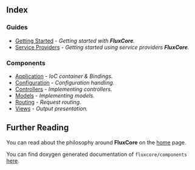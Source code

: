 <div class="huge learn"></div>

Index
-

### Guides

 * [Getting Started](#/docs/guide/getting-started) - _Getting started with **FluxCore**._
 * [Service Providers](#/docs/guide/service-providers) - _Getting started using service providers **FluxCore**._

### Components

 * [Application](#/docs/application) - _IoC container & Bindings._
 * [Configuration](#/docs/configuration) - _Configuration handling._
 * [Controllers](#/docs/controllers) - _Implementing controllers._
 * [Models](#/docs/models) - _Implementing models._
 * [Routing](#/docs/routing) - _Request routing._
 * [Views](#/docs/views) - _Output presentation._

Further Reading
-

You can read about the philosophy around **FluxCore** on the
<a class="button" href="#/">home</a> page.

You can find doxygen generated documentation of `fluxcore/components` <a href="/docs/components/" target="_blank">here</a>.